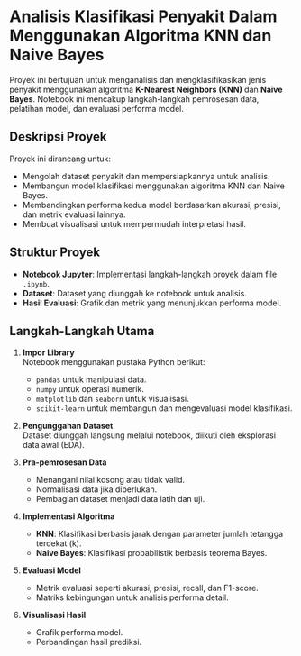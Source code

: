# Analisis Klasifikasi Penyakit Dalam Menggunakan Algoritma KNN dan Naive Bayes

Proyek ini bertujuan untuk menganalisis dan mengklasifikasikan jenis penyakit menggunakan algoritma **K-Nearest Neighbors (KNN)** dan **Naive Bayes**. Notebook ini mencakup langkah-langkah pemrosesan data, pelatihan model, dan evaluasi performa model.

## Deskripsi Proyek

Proyek ini dirancang untuk:
- Mengolah dataset penyakit dan mempersiapkannya untuk analisis.
- Membangun model klasifikasi menggunakan algoritma KNN dan Naive Bayes.
- Membandingkan performa kedua model berdasarkan akurasi, presisi, dan metrik evaluasi lainnya.
- Membuat visualisasi untuk mempermudah interpretasi hasil.

## Struktur Proyek

- **Notebook Jupyter**: Implementasi langkah-langkah proyek dalam file `.ipynb`.
- **Dataset**: Dataset yang diunggah ke notebook untuk analisis.
- **Hasil Evaluasi**: Grafik dan metrik yang menunjukkan performa model.

## Langkah-Langkah Utama

1. **Impor Library**  
   Notebook menggunakan pustaka Python berikut:  
   - `pandas` untuk manipulasi data.
   - `numpy` untuk operasi numerik.
   - `matplotlib` dan `seaborn` untuk visualisasi.
   - `scikit-learn` untuk membangun dan mengevaluasi model klasifikasi.

2. **Pengunggahan Dataset**  
   Dataset diunggah langsung melalui notebook, diikuti oleh eksplorasi data awal (EDA).

3. **Pra-pemrosesan Data**  
   - Menangani nilai kosong atau tidak valid.
   - Normalisasi data jika diperlukan.
   - Pembagian dataset menjadi data latih dan uji.

4. **Implementasi Algoritma**  
   - **KNN**: Klasifikasi berbasis jarak dengan parameter jumlah tetangga terdekat (k).  
   - **Naive Bayes**: Klasifikasi probabilistik berbasis teorema Bayes.

5. **Evaluasi Model**  
   - Metrik evaluasi seperti akurasi, presisi, recall, dan F1-score.  
   - Matriks kebingungan untuk analisis performa detail.

6. **Visualisasi Hasil**  
   - Grafik performa model.
   - Perbandingan hasil prediksi.
